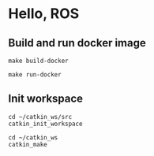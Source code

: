 # Hello, ROS

## Build and run docker image
```
make build-docker

make run-docker
```

## Init workspace
```
cd ~/catkin_ws/src
catkin_init_workspace

cd ~/catkin_ws
catkin_make
```
